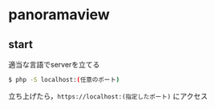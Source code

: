 # panoramaview


## start

適当な言語でserverを立てる

```bash
$ php -S localhost:(任意のポート)
```

立ち上げたら，`https://localhost:(指定したポート)` にアクセス

 
